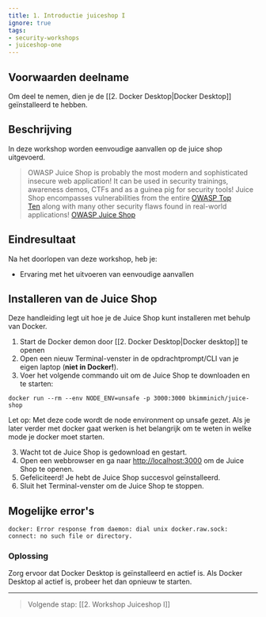 ```yaml
---
title: 1. Introductie juiceshop I
ignore: true
tags: 
- security-workshops
- juiceshop-one
---
```


## Voorwaarden deelname
Om deel te nemen, dien je de [[2. Docker Desktop|Docker Desktop]] geïnstalleerd te hebben.
## Beschrijving
In deze workshop worden eenvoudige aanvallen op de juice shop uitgevoerd. 

> OWASP Juice Shop is probably the most modern and sophisticated insecure web application! It can be used in security trainings, awareness demos, CTFs and as a guinea pig for security tools! Juice Shop encompasses vulnerabilities from the entire [OWASP Top Ten](https://owasp.org/www-project-top-ten) along with many other security flaws found in real-world applications! [OWASP Juice Shop](https://owasp.org/www-project-juice-shop/)
## Eindresultaat
Na het doorlopen van deze workshop, heb je:
- Ervaring met het uitvoeren van eenvoudige aanvallen
## Installeren van de Juice Shop
Deze handleiding legt uit hoe je de Juice Shop kunt installeren met behulp van Docker.
1. Start de Docker demon door [[2. Docker Desktop|Docker desktop]] te openen
2. Open een nieuw Terminal-venster in de opdrachtprompt/CLI van je eigen laptop (**niet in Docker!**).
3. Voer het volgende commando uit om de Juice Shop te downloaden en te starten:
```
docker run --rm --env NODE_ENV=unsafe -p 3000:3000 bkimminich/juice-shop
```
Let op: Met deze code wordt de node environment op unsafe gezet. Als je later verder met docker gaat werken is het belangrijk om te weten in welke mode je docker moet starten.

3. Wacht tot de Juice Shop is gedownload en gestart.
4. Open een webbrowser en ga naar [http://localhost:3000](http://localhost:3000) om de Juice Shop te openen.
5. Gefeliciteerd! Je hebt de Juice Shop succesvol geïnstalleerd.
6. Sluit het Terminal-venster om de Juice Shop te stoppen.
## Mogelijke error's
```
docker: Error response from daemon: dial unix docker.raw.sock: connect: no such file or directory.
```
### Oplossing
Zorg ervoor dat Docker Desktop is geïnstalleerd en actief is. Als Docker Desktop al actief is, probeer het dan opnieuw te starten.

---
> Volgende stap: [[2. Workshop Juiceshop I]]